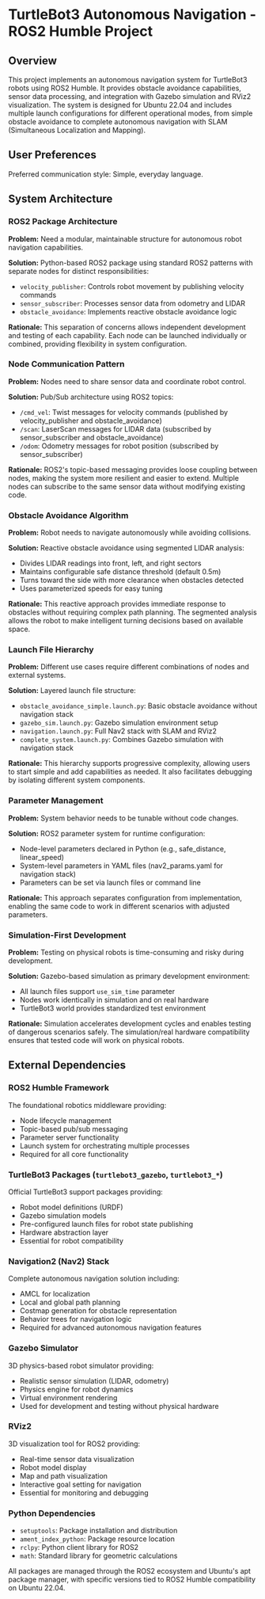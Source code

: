 # TurtleBot3 Autonomous Navigation - ROS2 Humble Project

## Overview

This project implements an autonomous navigation system for TurtleBot3 robots using ROS2 Humble. It provides obstacle avoidance capabilities, sensor data processing, and integration with Gazebo simulation and RViz2 visualization. The system is designed for Ubuntu 22.04 and includes multiple launch configurations for different operational modes, from simple obstacle avoidance to complete autonomous navigation with SLAM (Simultaneous Localization and Mapping).

## User Preferences

Preferred communication style: Simple, everyday language.

## System Architecture

### ROS2 Package Architecture

**Problem:** Need a modular, maintainable structure for autonomous robot navigation capabilities.

**Solution:** Python-based ROS2 package using standard ROS2 patterns with separate nodes for distinct responsibilities:
- `velocity_publisher`: Controls robot movement by publishing velocity commands
- `sensor_subscriber`: Processes sensor data from odometry and LIDAR
- `obstacle_avoidance`: Implements reactive obstacle avoidance logic

**Rationale:** This separation of concerns allows independent development and testing of each capability. Each node can be launched individually or combined, providing flexibility in system configuration.

### Node Communication Pattern

**Problem:** Nodes need to share sensor data and coordinate robot control.

**Solution:** Pub/Sub architecture using ROS2 topics:
- `/cmd_vel`: Twist messages for velocity commands (published by velocity_publisher and obstacle_avoidance)
- `/scan`: LaserScan messages for LIDAR data (subscribed by sensor_subscriber and obstacle_avoidance)
- `/odom`: Odometry messages for robot position (subscribed by sensor_subscriber)

**Rationale:** ROS2's topic-based messaging provides loose coupling between nodes, making the system more resilient and easier to extend. Multiple nodes can subscribe to the same sensor data without modifying existing code.

### Obstacle Avoidance Algorithm

**Problem:** Robot needs to navigate autonomously while avoiding collisions.

**Solution:** Reactive obstacle avoidance using segmented LIDAR analysis:
- Divides LIDAR readings into front, left, and right sectors
- Maintains configurable safe distance threshold (default 0.5m)
- Turns toward the side with more clearance when obstacles detected
- Uses parameterized speeds for easy tuning

**Rationale:** This reactive approach provides immediate response to obstacles without requiring complex path planning. The segmented analysis allows the robot to make intelligent turning decisions based on available space.

### Launch File Hierarchy

**Problem:** Different use cases require different combinations of nodes and external systems.

**Solution:** Layered launch file structure:
- `obstacle_avoidance_simple.launch.py`: Basic obstacle avoidance without navigation stack
- `gazebo_sim.launch.py`: Gazebo simulation environment setup
- `navigation.launch.py`: Full Nav2 stack with SLAM and RViz2
- `complete_system.launch.py`: Combines Gazebo simulation with navigation stack

**Rationale:** This hierarchy supports progressive complexity, allowing users to start simple and add capabilities as needed. It also facilitates debugging by isolating different system components.

### Parameter Management

**Problem:** System behavior needs to be tunable without code changes.

**Solution:** ROS2 parameter system for runtime configuration:
- Node-level parameters declared in Python (e.g., safe_distance, linear_speed)
- System-level parameters in YAML files (nav2_params.yaml for navigation stack)
- Parameters can be set via launch files or command line

**Rationale:** This approach separates configuration from implementation, enabling the same code to work in different scenarios with adjusted parameters.

### Simulation-First Development

**Problem:** Testing on physical robots is time-consuming and risky during development.

**Solution:** Gazebo-based simulation as primary development environment:
- All launch files support `use_sim_time` parameter
- Nodes work identically in simulation and on real hardware
- TurtleBot3 world provides standardized test environment

**Rationale:** Simulation accelerates development cycles and enables testing of dangerous scenarios safely. The simulation/real hardware compatibility ensures that tested code will work on physical robots.

## External Dependencies

### ROS2 Humble Framework
The foundational robotics middleware providing:
- Node lifecycle management
- Topic-based pub/sub messaging
- Parameter server functionality
- Launch system for orchestrating multiple processes
- Required for all core functionality

### TurtleBot3 Packages (`turtlebot3_gazebo`, `turtlebot3_*`)
Official TurtleBot3 support packages providing:
- Robot model definitions (URDF)
- Gazebo simulation models
- Pre-configured launch files for robot state publishing
- Hardware abstraction layer
- Essential for robot compatibility

### Navigation2 (Nav2) Stack
Complete autonomous navigation solution including:
- AMCL for localization
- Local and global path planning
- Costmap generation for obstacle representation
- Behavior trees for navigation logic
- Required for advanced autonomous navigation features

### Gazebo Simulator
3D physics-based robot simulator providing:
- Realistic sensor simulation (LIDAR, odometry)
- Physics engine for robot dynamics
- Virtual environment rendering
- Used for development and testing without physical hardware

### RViz2
3D visualization tool for ROS2 providing:
- Real-time sensor data visualization
- Robot model display
- Map and path visualization
- Interactive goal setting for navigation
- Essential for monitoring and debugging

### Python Dependencies
- `setuptools`: Package installation and distribution
- `ament_index_python`: Package resource location
- `rclpy`: Python client library for ROS2
- `math`: Standard library for geometric calculations

All packages are managed through the ROS2 ecosystem and Ubuntu's apt package manager, with specific versions tied to ROS2 Humble compatibility on Ubuntu 22.04.